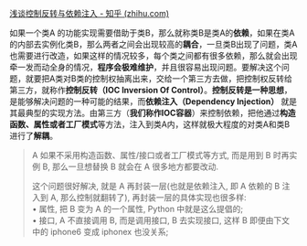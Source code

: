 [浅谈控制反转与依赖注入 - 知乎 (zhihu.com)](https://zhuanlan.zhihu.com/p/33492169)

如果一个类A 的功能实现需要借助于类B，那么就称类B是类A的**依赖**，如果在类A的内部去实例化类B，那么两者之间会出现较高的**耦合**，一旦类B出现了问题，类A也需要进行改造，如果这样的情况较多，每个类之间都有很多依赖，那么就会出现牵一发而动全身的情况，**程序会极难维护**，并且很容易出现问题。要解决这个问题，就要把A类对B类的控制权抽离出来，交给一个第三方去做，把控制权反转给第三方，就称作**控制反转（IOC Inversion Of Control）**。**控制反转是一种思想**，是能够解决问题的一种可能的结果，而**依赖注入（Dependency Injection）** 就是其最典型的实现方法。由第三方（**我们称作IOC容器**）来控制依赖，把他通过**构造函数、属性或者工厂模式**等方法，注入到类A内，这样就极大程度的对类A和类B进行了**解耦**。

>A 如果不采用构造函数、属性/接口或者工厂模式等方式, 而是用到 B 时再实例 B, 那么一旦想替换 B 就会在 A 很多地方都要改动.  
>
> 这个问题很好解决, 就是 A 再封装一层(也就是依赖注入, 即 A 依赖的 B 注入到 A, 那么控制就翻转了), 再封装一层的具体实现也很多样:  
• 属性, 把 B 变为 A 的一个属性, Python 中就是这么提倡的;  
• 接口, A 不直接调用 B, 而是调用接口, B 去实现接口, 这样 B 即便由下文中的 iphone6 变成 iphonex 也没关系;
